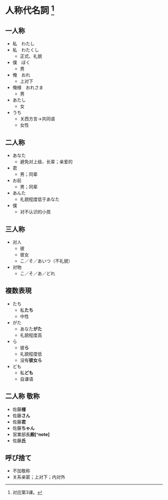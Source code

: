 # 人称代名詞 [^title]

## 一人称
- 私　わたし　
- 私　わたくし
  - 正式、礼貌
- 僕　ぼく
  - 男
- 俺　おれ
  - 上对下
- 俺様　おれさま
  - 男
- あたし
  - 女
- うち
  - 关西方言-\>共同语
  - 女性
## 二人称
- あなた
  - 避免对上级、长辈；亲爱的
- 君
  - 男；同辈
- お前
  - 男；同辈
- あんた
  - 礼貌程度低于あなた
- 僕
  - 对不认识的小孩
## 三人称
- 对人
  - 彼
  - 彼女
  - こ／そ／あいつ（不礼貌）
- 对物
  - こ／そ／あ／どれ
## 複数表現
- たち
  - 私**たち**
  - 中性
- がた
  - あなた**がた**
  - 礼貌程度高
- ら
  - 彼**ら**
  - 礼貌程度低
  - 没有**彼女ら**
- ども
  - 私**ども**
  - 自谦语
## 二人称 敬称
- 佐藤**様**
- 佐藤**さん**
- 佐藤**君**
- 佐藤**ちゃん**
- 営業部長**殿[^note]**
- 佐藤**氏**
## 呼び捨て
- 不加敬称
- 关系亲密；上对下；内对外

[^title]: 对应第3课。
[^dono]: 殿（どの）。
